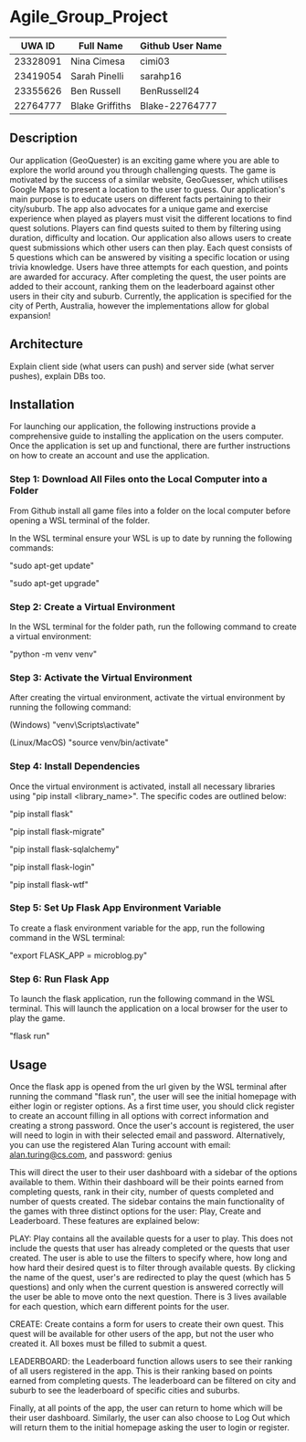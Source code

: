 # Agile_Group_Project

| UWA ID     | Full Name | Github User Name |
| --------- | --- | ------ |
| 23328091 | Nina Cimesa |  cimi03  |
| 23419054| Sarah Pinelli | sarahp16 |
| 23355626 | Ben Russell | BenRussell24 |
| 22764777 | Blake Griffiths | Blake-22764777 |


## Description

Our application (GeoQuester) is an exciting game where you are able to explore the world around you through challenging quests. The game is motivated by the success of a similar website, GeoGuesser, which utilises Google Maps to present a location to the user to guess. Our application's main purpose is to educate users on different facts pertaining to their city/suburb. The app also advocates for a unique game and exercise experience when played as players must visit the different locations to find quest solutions. Players can find quests suited to them by filtering using duration, difficulty and location. Our application also allows users to create quest submissions which other users can then play. Each quest consists of 5 questions which can be answered by visiting a specific location or using trivia knowledge. Users have three attempts for each question, and points are awarded for accuracy. After completing the quest, the user points are added to their account, ranking them on the leaderboard against other users in their city and suburb. Currently, the application is specified for the city of Perth, Australia, however the implementations allow for global expansion!

## Architecture

Explain client side (what users can push) and server side (what server pushes), explain DBs too.

## Installation

For launching our application, the following instructions provide a comprehensive guide to installing the application on the users computer. Once the application is set up and functional, there are further instructions on how to create an account and use the application. 

### Step 1: Download All Files onto the Local Computer into a Folder

From Github install all game files into a folder on the local computer before opening a WSL terminal of the folder. 

In the WSL terminal ensure your WSL is up to date by running the following commands:

"sudo apt-get update"

"sudo apt-get upgrade"

### Step 2: Create a Virtual Environment 

In the WSL terminal for the folder path, run the following command to create a virtual environment:

"python -m venv venv"

### Step 3: Activate the Virtual Environment

After creating the virtual environment, activate the virtual environment by running the following command:

(Windows) "venv\Scripts\activate"

(Linux/MacOS) "source venv/bin/activate"

### Step 4: Install Dependencies

Once the virtual environment is activated, install all necessary libraries using "pip install <library_name>". The specific codes are outlined below:

"pip install flask"

"pip install flask-migrate"

"pip install flask-sqlalchemy"

"pip install flask-login"

"pip install flask-wtf"

### Step 5: Set Up Flask App Environment Variable 

To create a flask environment variable for the app, run the following command in the WSL terminal:

"export FLASK_APP = microblog.py"

### Step 6: Run Flask App

To launch the flask application, run the following command in the WSL terminal. This will launch the application on a local browser for the user to play the game.

"flask run"

## Usage

Once the flask app is opened from the url given by the WSL terminal after running the command "flask run", the user will see the initial homepage with either login or register options. As a first time user, you should click register to create an account filling in all options with correct information and creating a strong password. Once the user's account is registered, the user will need to login in with their selected email and password. Alternatively, you can use the registered Alan Turing account with email: alan.turing@cs.com, and password: genius

This will direct the user to their user dashboard with a sidebar of the options available to them. Within their dashboard will be their points earned from completing quests, rank in their city, number of quests completed and number of quests created. The sidebar contains the main functionality of the games with three distinct options for the user: Play, Create and Leaderboard. These features are explained below:

PLAY: Play contains all the available quests for a user to play. This does not include the quests that user has already completed or the quests that user created. The user is able to use the filters to specify where, how long and how hard their desired quest is to filter through available quests. By clicking the name of the quest, user's are redirected to play the quest (which has 5 questions) and only when the current question is answered correctly will the user be able to move onto the next question. There is 3 lives available for each question, which earn different points for the user. 

CREATE: Create contains a form for users to create their own quest. This quest will be available for other users of the app, but not the user who created it. All boxes must be filled to submit a quest.

LEADERBOARD: the Leaderboard function allows users to see their ranking of all users registered in the app. This is their ranking based on points earned from completing quests. The leaderboard can be filtered on city and suburb to see the leaderboard of specific cities and suburbs. 

Finally, at all points of the app, the user can return to home which will be their user dashboard. Similarly, the user can also choose to Log Out which will return them to the initial homepage asking the user to login or register. 






